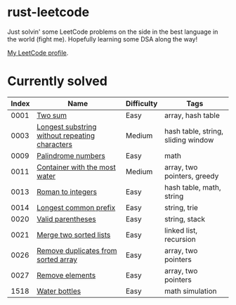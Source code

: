 # rust-leetcode

Just solvin' some LeetCode problems on the side in the best language in the world (fight me). Hopefully learning some DSA along the way!

[My LeetCode profile](https://leetcode.com/u/BenZeen/).

# Currently solved

Index | Name | Difficulty | Tags
-----|------|------------|-----
0001 | [Two sum](https://leetcode.com/problems/two-sum/) | Easy | array, hash table
0003 | [Longest substring without repeating characters](https://leetcode.com/problems/longest-substring-without-repeating-characters/) | Medium | hash table, string, sliding window
0009 | [Palindrome numbers](https://leetcode.com/problems/palindrome-number/) | Easy | math
0011 | [Container with the most water](https://leetcode.com/problems/container-with-most-water/description/) | Medium | array, two pointers, greedy
0013 | [Roman to integers](https://leetcode.com/problems/roman-to-integer/) | Easy | hash table, math, string
0014 | [Longest common prefix](https://leetcode.com/problems/longest-common-prefix/description/) | Easy | string, trie
0020 | [Valid parentheses](https://leetcode.com/problems/valid-parentheses/description/) | Easy | string, stack
0021 | [Merge two sorted lists]() | Easy | linked list, recursion
0026 | [Remove duplicates from sorted array](https://leetcode.com/problems/merge-two-sorted-lists/description/) | Easy | array, two pointers
0027 | [Remove elements](https://leetcode.com/problems/remove-element/description/) | Easy | array, two pointers
1518 | [Water bottles](https://leetcode.com/problems/water-bottles/description/) | Easy | math simulation
